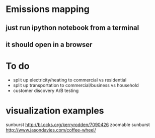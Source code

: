 # Emissions mapping

## just run ipython notebook from a terminal
## it should open in a browser

# To do
- split up electricity/heating to commercial vs residential
- split up transportation to commercial/business vs household
- customer discovery A/B testing

# visualization examples
sunburst
<http://bl.ocks.org/kerryrodden/7090426>
zoomable sunburst
<http://www.jasondavies.com/coffee-wheel/>